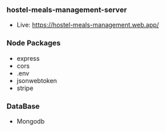 ### hostel-meals-management-server
- Live: https://hostel-meals-management.web.app/

### Node Packages
- express
- cors
- .env
- jsonwebtoken
- stripe

### DataBase
- Mongodb
